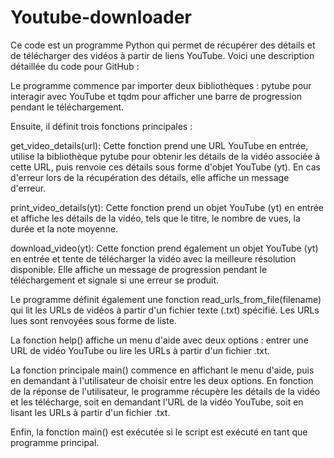 # Youtube-downloader
Ce code est un programme Python qui permet de récupérer des détails et de télécharger des vidéos à partir de liens YouTube. Voici une description détaillée du code pour GitHub :

Le programme commence par importer deux bibliothèques : pytube pour interagir avec YouTube et tqdm pour afficher une barre de progression pendant le téléchargement.

Ensuite, il définit trois fonctions principales :

get_video_details(url): Cette fonction prend une URL YouTube en entrée, utilise la bibliothèque pytube pour obtenir les détails de la vidéo associée à cette URL, puis renvoie ces détails sous forme d'objet YouTube (yt). En cas d'erreur lors de la récupération des détails, elle affiche un message d'erreur.

print_video_details(yt): Cette fonction prend un objet YouTube (yt) en entrée et affiche les détails de la vidéo, tels que le titre, le nombre de vues, la durée et la note moyenne.

download_video(yt): Cette fonction prend également un objet YouTube (yt) en entrée et tente de télécharger la vidéo avec la meilleure résolution disponible. Elle affiche un message de progression pendant le téléchargement et signale si une erreur se produit.

Le programme définit également une fonction read_urls_from_file(filename) qui lit les URLs de vidéos à partir d'un fichier texte (.txt) spécifié. Les URLs lues sont renvoyées sous forme de liste.

La fonction help() affiche un menu d'aide avec deux options : entrer une URL de vidéo YouTube ou lire les URLs à partir d'un fichier .txt.

La fonction principale main() commence en affichant le menu d'aide, puis en demandant à l'utilisateur de choisir entre les deux options. En fonction de la réponse de l'utilisateur, le programme récupère les détails de la vidéo et les télécharge, soit en demandant l'URL de la vidéo YouTube, soit en lisant les URLs à partir d'un fichier .txt.

Enfin, la fonction main() est exécutée si le script est exécuté en tant que programme principal.
